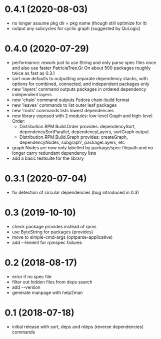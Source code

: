 # 0.4.1 (2020-08-03)
- no longer assume pkg dir = pkg name (though still optimize for it)
- output any subcycles for cyclic graph (suggested by QuLogic)

# 0.4.0 (2020-07-29)
- performance: rework just to use String and only parse spec files once
  and also use faster PatriciaTree.Gr
  On about 500 packages roughly twice as fast as 0.3.1
- sort now defaults to outputting separate dependency stacks, with options for combined, connected, and independent packages only
- new 'layers' command outputs packages in ordered dependency independent layers
- new 'chain' command outputs Fedora chain-build format
- new 'leaves' commands to list outer leaf packages
- new 'roots' commands lists lowest dependencies
- new library exposed with 2 modules: low-level Graph and high-level Order:
  - Distribution.RPM.Build.Order provides: dependencySort, dependencySortParallel,
    dependencyLayers, sortGraph output
  - Distribution.RPM.Build.Graph provides: createGraph, dependencyNodes,
    subgraph', packageLayers, etc
- graph Nodes are now only labelled by package/spec filepath
  and no longer carry redundant dependency lists
- add a basic testsuite for the library

# 0.3.1 (2020-07-04)
- fix detection of circular dependencies (bug introduced in 0.3)

# 0.3 (2019-10-10)
- check package provides instead of rpms
- use ByteString for packages (provides)
- move to simple-cmd-args (optparse-applicative)
- add --lenient for rpmspec failures

# 0.2 (2018-08-17)
- error if no spec file
- filter out hidden files from deps search
- add --version
- generate manpage with help2man

# 0.1 (2018-07-18)
- initial release with sort, deps and rdeps (reverse dependencies) commands
